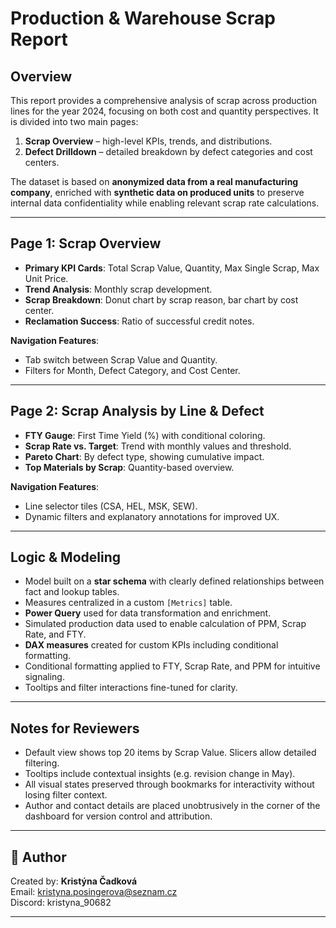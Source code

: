 # Production & Warehouse Scrap Report

## Overview
This report provides a comprehensive analysis of scrap across production lines for the year 2024, focusing on both cost and quantity perspectives. It is divided into two main pages:
1. **Scrap Overview** – high-level KPIs, trends, and distributions.
2. **Defect Drilldown** – detailed breakdown by defect categories and cost centers.

The dataset is based on **anonymized data from a real manufacturing company**, enriched with **synthetic data on produced units** to preserve internal data confidentiality while enabling relevant scrap rate calculations.

---

## Page 1: Scrap Overview
- **Primary KPI Cards**: Total Scrap Value, Quantity, Max Single Scrap, Max Unit Price.
- **Trend Analysis**: Monthly scrap development.
- **Scrap Breakdown**: Donut chart by scrap reason, bar chart by cost center.
- **Reclamation Success**: Ratio of successful credit notes.

**Navigation Features**:
- Tab switch between Scrap Value and Quantity.
- Filters for Month, Defect Category, and Cost Center.

---

##  Page 2: Scrap Analysis by Line & Defect
- **FTY Gauge**: First Time Yield (%) with conditional coloring.
- **Scrap Rate vs. Target**: Trend with monthly values and threshold.
- **Pareto Chart**: By defect type, showing cumulative impact.
- **Top Materials by Scrap**: Quantity-based overview.

**Navigation Features**:
- Line selector tiles (CSA, HEL, MSK, SEW).
- Dynamic filters and explanatory annotations for improved UX.

---

##  Logic & Modeling

- Model built on a **star schema** with clearly defined relationships between fact and lookup tables.
- Measures centralized in a custom `[Metrics]` table.
- **Power Query** used for data transformation and enrichment.
- Simulated production data used to enable calculation of PPM, Scrap Rate, and FTY.
- **DAX measures** created for custom KPIs including conditional formatting.
- Conditional formatting applied to FTY, Scrap Rate, and PPM for intuitive signaling.
- Tooltips and filter interactions fine-tuned for clarity.

---

##  Notes for Reviewers
- Default view shows top 20 items by Scrap Value. Slicers allow detailed filtering.
- Tooltips include contextual insights (e.g. revision change in May).
- All visual states preserved through bookmarks for interactivity without losing filter context.
- Author and contact details are placed unobtrusively in the corner of the dashboard for version control and attribution.


---

## 👤 Author
Created by: **Kristýna Čadková**  
Email: kristyna.posingerova@seznam.cz  
Discord: kristyna_90682

---
